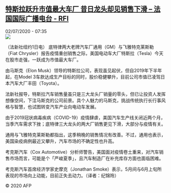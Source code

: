 <!--1593672899000-->
[特斯拉跃升市值最大车厂 昔日龙头却见销售下滑 – 法国国际广播电台 - RFI](http://www.rfi.fr//cn/contenu/20200702-%E7%89%B9%E6%96%AF%E6%8B%89%E8%B7%83%E5%8D%87%E5%B8%82%E5%80%BC%E6%9C%80%E5%A4%A7%E8%BD%A6%E5%8E%82-%E6%98%94%E6%97%A5%E9%BE%99%E5%A4%B4%E5%8D%B4%E8%A7%81%E9%94%80%E5%94%AE%E4%B8%8B%E6%BB%91)
------

<div>02/07/2020 - 07:35</div><img src="https://s.rfi.fr/media/display/b838d95c-bc2b-11ea-9cbe-005056bf87d6/w:310/p:16x9/eco0001b.200702133502.jpg"><div class="t-content__body u-clearfix"><div class="m-interstitial"></div><p>（法新社纽约1日电）    底特律两大老牌汽车厂通用（GM）与飞雅特克莱斯勒（Fiat Chrysler）报告疫情重创销售之际，美国电动车大厂特斯拉（Tesla）今天在股市走强，一跃成为市值最大车厂。</p><p>    由马斯克（Elon Musk）领导的特斯拉公司，表现虽见起伏，但自2019年下半年起，在Model 3车款达成生产目标的同时，股价稳健攀升，目前公司市值已凌驾日本汽车大厂丰田（Toyota）。</p><p>    法新社报导，特斯拉汽车销售量虽只是三大龙头厂销量的零头，但已让投资人发挥想像空间，下注马斯克的公司前景。具个人魅力的马斯克，挑战传统执行长行事风格与智慧，也试图转变汽车产业向电动车发展。</p><p>    由于2019冠状病毒疾病（COVID-19）疫情肆虐，美国汽车生产线关闭近两个月，当季汽车需求下挫；底特律三大龙头的两大厂销售更见下滑，大部分与疫情有关。</p><p>    通用与飞雅特克莱斯勒都指出，这季稍晚的销售情况有改善。不过，通用也表示，美国染疫病例最近又攀升，汽车市场的不确定性也升高。</p><p>    考克斯汽车（Cox Automotive）分析师警告，美国面对疫情卷土重来，对汽车销售市场而言，可能是个「严峻夏季」，且汽车制造厂在补充库存方面也面临困难。</p><p>    考克斯汽车首席经济学家史摩克（Jonathan Smoke）表示，5月间与6月上旬所表现的市场向上动能，目前正失去动力。（译者：纪锦玲）</p><p class="t-copyright">© 2020 AFP</p>        </div>

